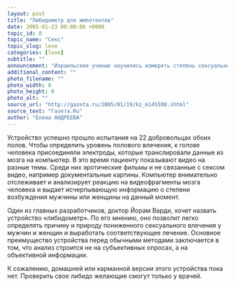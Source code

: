 ```yaml
---
layout: post
title: "Либидометр для импотентов"
date: 2005-01-23 00:00:00 +0000
topic_id: 8
topic_name: "Секс"
topic_slug: love
categories: [love]
subtitle: ""
announcement: "Израильские ученые научились измерять степень сексуального возбуждения человека. Как сообщает Ananova, специалисты из госпиталя Rambam в городе Хайфа создали устройство, способное установить уровень гормонов в организме и проанализировать активность мозга. На основании полученных данных машина вычисляет половое влечение пациента в данный момент и степень интереса к сексу в принципе."
additional_content: ""
photo_filename: ""
photo_width: 0
photo_height: 0
photo_alt: ""
source_url: "http://gazeta.ru/2005/01/19/kz_m145598.shtml"
source_text: "Газета.Ru"
author: "Елена АНДРЕЕВА"
---
```

Устройство успешно прошло испытания на 22 добровольцах обоих полов. Чтобы определить уровень полового влечения, к голове человека присоединяли электроды, которые транслировали данные из мозга на компьютер. В это время пациенту показывают видео на разные темы. Среди них эротические фильмы и не связанные с сексом видео, например документальные картины. Компьютер внимательно отслеживает и анализирует реакцию на видеофрагменты мозга человека и выдает исчерпывающую информацию о степени возбуждения мужчины или женщины на данный момент.

Один из главных разработчиков, доктор Йорам Варди, хочет назвать устройство «либидометр». По его мнению, оно позволит легко определять причину и природу пониженного сексуального влечения у мужчин и женщин и выработать соответствующее лечение. Основное преимущество устройства перед обычными методами заключается в том, что анализ строится не на субъективных опросах, а на объективной информации.

К сожалению, домашней или карманной версии этого устройства пока нет. Проверить свое либидо желающие смогут только у врачей.
